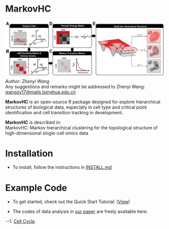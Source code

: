 # MarkovHC
![Fig. 1](https://github.com/ZhenyiWangTHU/MarkovHC/blob/master/images/Fig1.jpg)
*Author: Zhenyi Wang*  
Any suggestions and remarks might be addressed to Zhenyi Wang: wangzy17@mails.tsinghua.edu.cn

**MarkovHC** is an open-source R package designed for explore hierarchical structures of biological data, especially in cell type and critical point identification and cell transition tracking in development.

**MarkovHC** is described in:  
MarkovHC: Markov hierarchical clustering for the topological structure of high-dimensional single-cell omics data

# Installation  
* To install, follow the instructions in [INSTALL.md](https://github.com/ZhenyiWangTHU/MarkovHC/blob/master/INSTALL.md)

# Example Code
- To get started, check out the Quick Start Tutorial: ([View]())

- The codes of data analysis in [our paper](https://www.biorxiv.org/content/10.1101/2020.11.04.368043v1?rss=1) are freely available here.

 --1. [Cell Cycle](https://github.com/ZhenyiWangTHU/MarkovHC/blob/master/codes%20for%20analysis%20in%20MarkovHC%20paper/cellCycle/cellCycle.md).

